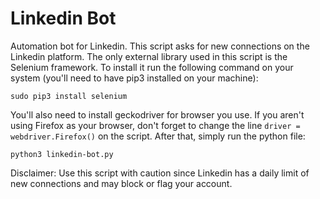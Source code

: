 # Linkedin Bot
Automation bot for Linkedin. This script asks for new connections on the Linkedin platform. 
The only external library used in this script is the Selenium framework. To install it run the following command on your system (you'll need to have pip3 installed on your machine):
```
sudo pip3 install selenium
```
You'll also need to install geckodriver for browser you use. If you aren't using Firefox as your browser, don't forget to change the line `driver = webdriver.Firefox()` on the script.
After that, simply run the python file:
```
python3 linkedin-bot.py
```
Disclaimer: Use this script with caution since Linkedin has a daily limit of new connections and may block or flag your account.
